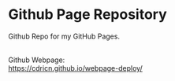 # Github Page Repository
Github Repo for my GitHub Pages. <br /><br />

Github Webpage: <br />
https://cdricn.github.io/webpage-deploy/


